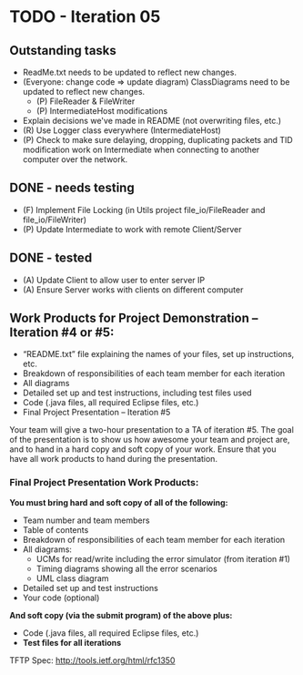 # TODO - Iteration 05

## Outstanding tasks

* ReadMe.txt needs to be updated to reflect new changes.
* (Everyone: change code => update diagram) ClassDiagrams need to be updated to reflect new changes.
  * (P) FileReader & FileWriter
  * (P) IntermediateHost modifications
* Explain decisions we've made in README (not overwriting files, etc.)
* (R) Use Logger class everywhere (IntermediateHost)
* (P) Check to make sure delaying, dropping, duplicating packets and TID modification work on Intermediate when connecting to another computer over the network.


## DONE - needs testing
* (F) Implement File Locking (in Utils project file_io/FileReader and file_io/FileWriter)
* (P) Update Intermediate to work with remote Client/Server

## DONE - tested
* (A) Update Client to allow user to enter server IP
* (A) Ensure Server works with clients on different computer

## Work Products for Project Demonstration – Iteration #4 or #5:

* “README.txt” file explaining the names of your files, set up instructions, etc.
* Breakdown of responsibilities of each team member for each iteration
* All diagrams
* Detailed set up and test instructions, including test files used
* Code (.java files, all required Eclipse files, etc.)
* Final Project Presentation – Iteration #5

Your team will give a two-hour presentation to a TA of iteration #5. The goal of the presentation is to show us how awesome your team and project are, and to hand in a hard copy and soft copy of your work. Ensure that you have all work products to hand during the presentation.

### Final Project Presentation Work Products:

**You must bring hard and soft copy of all of the following:**

* Team number and team members
* Table of contents
* Breakdown of responsibilities of each team member for each iteration
* All diagrams:
  * UCMs for read/write including the error simulator (from iteration #1)
  * Timing diagrams showing all the error scenarios
  * UML class diagram
* Detailed set up and test instructions
* Your code (optional)

**And soft copy (via the submit program) of the above plus:**

* Code (.java files, all required Eclipse files, etc.)
* **Test files for all iterations**

TFTP Spec: http://tools.ietf.org/html/rfc1350
